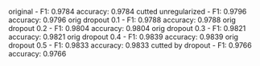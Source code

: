 original - F1: 0.9784 accuracy: 0.9784
cutted unregularized - F1: 0.9796 accuracy: 0.9796
orig dropout 0.1 - F1: 0.9788 accuracy: 0.9788
orig dropout 0.2 - F1: 0.9804 accuracy: 0.9804
orig dropout 0.3 - F1: 0.9821 accuracy: 0.9821
orig dropout 0.4 - F1: 0.9839 accuracy: 0.9839
orig dropout 0.5 - F1: 0.9833 accuracy: 0.9833
cutted by dropout - F1: 0.9766 accuracy: 0.9766